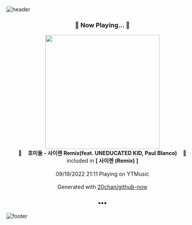 ![header](https://capsule-render.vercel.app/api?type=wave&height=170&section=header&text=Hi.%20I'm%20SHIFT&fontColor=090707&fontAlignX=45&fontAlignY=65&fontSize=100)

<h3 align="center">🎵 Now Playing... 🎵</h3>
<p align="center">
  <a href="https://music.youtube.com/watch?v=Bbl3qPS9x4o">
    <img width="300" src="https://lh3.googleusercontent.com/u1-D0Add6pNt41wb36bsbefo6WMWCpiWW-du918-KW1vO7r4A1k8RpgHecgGz87BxqmiRnkdMzQ4gItXcw">
  </a>
  <br>
  🎵&nbsp&nbsp&nbsp <b>호미들 - 사이렌 Remix(feat. UNEDUCATED KID, Paul Blanco)</b> &nbsp&nbsp&nbsp🎵
  <br>
  included in <b>[ 사이렌 (Remix) ]</b>
  
  <br />
  <br />
  09/19/2022 21:11 Playing on YTMusic
  <br />
  <br />
  Generated with <a href="https://github.com/20chan/github-now">20chan/github-now</a>
</p>

<h3 align="center">•••</h3>

![footer](https://capsule-render.vercel.app/api?type=wave&height=150&section=footer)
